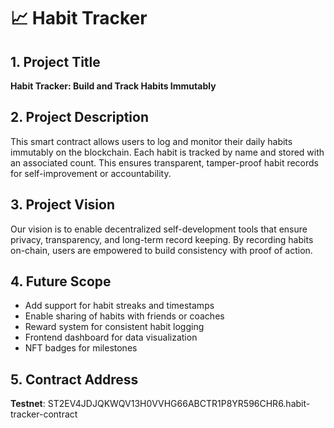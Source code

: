 # 📈 Habit Tracker

## 1. Project Title

**Habit Tracker: Build and Track Habits Immutably**

## 2. Project Description

This smart contract allows users to log and monitor their daily habits immutably on the blockchain. Each habit is tracked by name and stored with an associated count. This ensures transparent, tamper-proof habit records for self-improvement or accountability.

## 3. Project Vision

Our vision is to enable decentralized self-development tools that ensure privacy, transparency, and long-term record keeping. By recording habits on-chain, users are empowered to build consistency with proof of action.

## 4. Future Scope

- Add support for habit streaks and timestamps
- Enable sharing of habits with friends or coaches
- Reward system for consistent habit logging
- Frontend dashboard for data visualization
- NFT badges for milestones

## 5. Contract Address

**Testnet**: ST2EV4JDJQKWQV13H0VVHG66ABCTR1P8YR596CHR6.habit-tracker-contract
